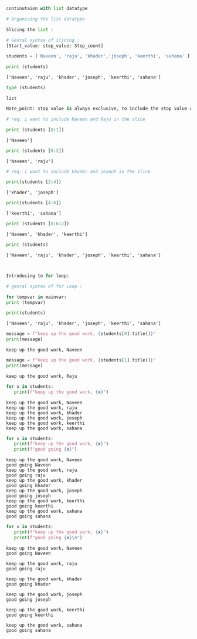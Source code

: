 ```python
continutaion with list datatype
```


```python
# Organising the list datatype
```


```python
Slicing the list :
```


```python
# Genral syntax of slicing :
[Start_value: stop_value: Step_count]
```


```python
students = ['Naveen', 'raju', 'khader','joseph', 'keerthi', 'sahana' ]
```


```python
print (students)
```

    ['Naveen', 'raju', 'khader', 'joseph', 'keerthi', 'sahana']



```python
type (students)
```




    list




```python
Note_point: stop value is always exclusive, to include the stop value we have to increment the number by +1
```


```python
# req: i want to include Naveen and Raju in the slice
```


```python
print (students [0:1])
```

    ['Naveen']



```python
print (students [0:2])
```

    ['Naveen', 'raju']



```python
# req: i want to include khader and joseph in the slice
```


```python
print(students [2:4])
```

    ['khader', 'joseph']



```python
print(students [4:6])
```

    ['keerthi', 'sahana']



```python
print (students [0:6:2])
```

    ['Naveen', 'khader', 'keerthi']



```python
print (students)
```

    ['Naveen', 'raju', 'khader', 'joseph', 'keerthi', 'sahana']



```python

```


```python

```


```python
Introducing to for loop:
```


```python
# genral syntax of for Loop :
```


```python
for tempvar in mainvar:
print (tempvar)
```


```python
print(students)
```

    ['Naveen', 'raju', 'khader', 'joseph', 'keerthi', 'sahana']



```python
message = f"keep up the good work, {students[0].title()}"
print(message)
```

    keep up the good work, Naveen



```python
message = f"keep up the good work, {students[1].title()}"
print(message)
```

    keep up the good work, Raju



```python
for x in students:
   print(f"keep up the good work, {x}")
```

    keep up the good work, Naveen
    keep up the good work, raju
    keep up the good work, khader
    keep up the good work, joseph
    keep up the good work, keerthi
    keep up the good work, sahana



```python
for x in students:
   print(f"keep up the good work, {x}")
   print(f"good going {x}")
```

    keep up the good work, Naveen
    good going Naveen
    keep up the good work, raju
    good going raju
    keep up the good work, khader
    good going khader
    keep up the good work, joseph
    good going joseph
    keep up the good work, keerthi
    good going keerthi
    keep up the good work, sahana
    good going sahana



```python
for x in students:
   print(f"keep up the good work, {x}")
   print(f"good going {x}\n")
```

    keep up the good work, Naveen
    good going Naveen
    
    keep up the good work, raju
    good going raju
    
    keep up the good work, khader
    good going khader
    
    keep up the good work, joseph
    good going joseph
    
    keep up the good work, keerthi
    good going keerthi
    
    keep up the good work, sahana
    good going sahana
    



```python

```
